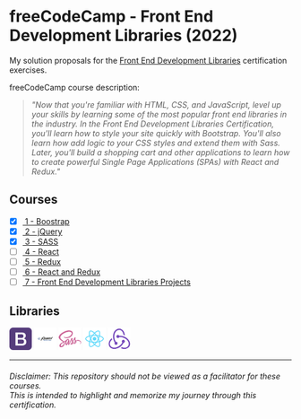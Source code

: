# freeCodeCamp - Front End Development Libraries (2022)

My solution proposals for
the [Front End Development Libraries](https://www.freecodecamp.org/learn/front-end-development-libraries/)
certification exercises.

freeCodeCamp course description:
> *"Now that you're familiar with HTML, CSS, and JavaScript, level up your skills by learning some of the most popular front end libraries in the industry. In the Front End Development Libraries Certification, you'll learn how to style your site quickly with Bootstrap. You'll also learn how add logic to your CSS styles and extend them with Sass. Later, you'll build a shopping cart and other applications to learn how to create powerful Single Page Applications (SPAs) with React and Redux."*

## Courses

- [X] [ 1 - Boostrap](/1-bootstrap/README.md)
- [X] [ 2 - jQuery](/2-jquery/README.md)
- [X] [ 3 - SASS](3-sass/README.md)
- [ ] [ 4 - React](/4-react/README.md)
- [ ] [ 5 - Redux](/5-redux/README.md)
- [ ] [ 6 - React and Redux](/6-react-and-redux/README.md)
- [ ] [ 7 - Front End Development Libraries Projects](/7-front-end-development-libraries-projects/README.md)

## Libraries

<img src="https://raw.githubusercontent.com/github/explore/80688e429a7d4ef2fca1e82350fe8e3517d3494d/topics/bootstrap/bootstrap.png" width="40" alt="javascript"/> <img src="https://raw.githubusercontent.com/github/explore/80688e429a7d4ef2fca1e82350fe8e3517d3494d/topics/jquery/jquery.png" width="40" alt="javascript"/> <img src="https://raw.githubusercontent.com/github/explore/80688e429a7d4ef2fca1e82350fe8e3517d3494d/topics/sass/sass.png" width="40" alt="javascript"/> <img src="https://raw.githubusercontent.com/github/explore/80688e429a7d4ef2fca1e82350fe8e3517d3494d/topics/react/react.png" width="40" alt="javascript"/> <img src="https://raw.githubusercontent.com/github/explore/80688e429a7d4ef2fca1e82350fe8e3517d3494d/topics/redux/redux.png" width="40" alt="javascript"/>

---

###### Disclaimer: This repository should not be viewed as a facilitator for these courses. <br> This is intended to highlight and memorize my journey through this certification.